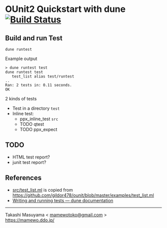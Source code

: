 OUnit2 Quickstart with dune [![Build Status](https://travis-ci.org/mamewotoko/ounit2_quickstart.svg?branch=master)](https://travis-ci.org/mamewotoko/ounit2_quickstart)
===========================

Build and run Test
------------------

```
dune runtest
```

Example output

```
> dune runtest test
dune runtest test
   test_list alias test/runtest
..
Ran: 2 tests in: 0.11 seconds.
OK
```

2 kinds of tests

* Test in a directory `test`
* Inline test: 
  * ppx_inline_test `src`
  * TODO qtest 
  * TODO ppx_expect

TODO
-----
* HTML test report?
* junit test report?

References
------------
* [src/test_list.ml](src/test_list.ml) is copied from <https://github.com/gildor478/ounit/blob/master/examples/test_list.ml>
* [Writing and running tests — dune documentation](https://dune.readthedocs.io/en/stable/tests.html)

----
Takashi Masuyama < mamewotoko@gmail.com >  
https://mamewo.ddo.jp/
